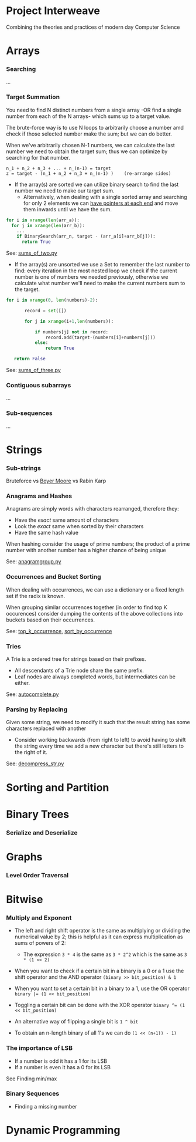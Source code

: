 # Project Interweave
Combining the theories and practices of modern day Computer Science


# Arrays

### Searching
...

### Target Summation
You need to find N distinct numbers from a single array -OR find a single number from each of the N arrays- which sums up to a target value.

The brute-force way is to use N loops to arbitrarily choose a number amd check if those selected number make the sum; but we can do better.

When we've arbitrarily chosen N-1 numbers, we can calculate the last number we need to obtain the target sum; thus we can optimize by searching for that number.
```
n_1 + n_2 + n_3 + ... + n_(n-1) = target
z = target - (n_1 + n_2 + n_3 + n_(n-1) )    (re-arrange sides)
```

- If the array(s) are sorted we can utilize binary search to find the last number we need to make our target sum.
  - Alternatively, when dealing with a single sorted array and searching for only 2 elements we can [have pointers at each end](python/sums_of_two.py) and move them inwards until we have the sum.

```python
for i in xrange(len(arr_a)):
  for j in xrange(len(arr_b)):
    ...
    if BinarySearch(arr_n, target - (arr_a[i]+arr_b[j])):
      return True
```
See: [sums_of_two.py](python/sums_of_two.py)

- If the array(s) are unsorted we use a Set to remember the last number to find: every iteration in the most nested loop we check if the current number is one of numbers we needed previously, otherwise we calculate what number we'll need to make the current numbers sum to the target.

```python
for i in xrange(0, len(numbers)-2):

       record = set([])

       for j in xrange(i+1,len(numbers)):

           if numbers[j] not in record:
               record.add(target-(numbers[i]+numbers[j]))
           else:
               return True

   return False
```
See: [sums_of_three.py](python/sums_of_three.py)

### Contiguous subarrays
...

### Sub-sequences
...

# Strings
### Sub-strings
Bruteforce vs [Boyer Moore](python/boyer_moore.py) vs Rabin Karp

### Anagrams and Hashes

Anagrams are simply words with characters rearranged, therefore they:
 - Have the *exact* same amount of characters
 - Look the *exact* same when sorted by their characters
 - Have the same hash value

When hashing consider the usage of prime numbers; the product of a prime number with another number has a higher chance of being unique

See: [anagramgroup.py](python/anagramgroup.py)

### Occurrences and Bucket Sorting

When dealing with occurrences, we can use a dictionary or a fixed length set if the radix is known.

When grouping similar occurrences together (in order to find top K occurences) consider dumping the contents of the above collections into buckets based on their occurrences.

See: [top_k_occurrence](python/top_k_occurrence), [sort_by_occurrence](python/sort_by_occurrence)

### Tries

A Trie is a ordered tree for strings based on their prefixes.
 - All descendants of a Trie node share the same prefix.
 - Leaf nodes are always completed words, but intermediates can be either.

See: [autocomplete.py](python/autocomplete.py)

### Parsing by Replacing

Given some string, we need to modify it such that the result string has some characters replaced with another
 - Consider working backwards (from right to left) to avoid having to shift the string every time we add a new character but there's still letters to the right of it.

See: [decompress_str.py](python/decompress_str.py)

# Sorting and Partition

# Binary Trees
### Serialize and Deserialize

# Graphs
### Level Order Traversal

# Bitwise
### Multiply and Exponent
- The left and right shift operator is the same as multiplying or dividing the numerical value by 2;
this is helpful as it can express multiplication as sums of powers of 2:
  - The expression `3 * 4` is the same as `3 * 2^2` which is the same as `3 * (1 << 2)`

- When you want to check if a certain bit in a binary is a 0 or a 1 use the shift operator and the AND operator
`(binary >> bit_position) & 1`

- When you want to set a certain bit in a binary to a 1, use the OR operator
`binary |= (1 << bit_position)`

- Toggling a certain bit can be done with the XOR operator
`binary ^= (1 << bit_position)`

- An alternative way of flipping a single bit is `1 ^ bit`

- To obtain an n-length binary of all 1's we can do `(1 << (n+1)) - 1)`

### The importance of LSB
- If a number is odd it has a 1 for its LSB
- If a number is even it has a 0 for its LSB

See Finding min/max

### Binary Sequences

- Finding a missing number

# Dynamic Programming
